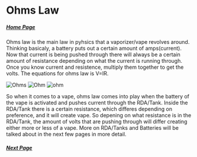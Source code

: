# Ohms Law

##### [Home Page](/Week07MidTerm/Home.html)

Ohms law is the main law in pyhsics that a vaporizer/vape revolves around. Thinking basicaly, a battery puts out a certain amount of amps(current). Now that current is being pushed through there will always be a certain amount of resistance depending on what the current is running through. Once you know current and resistence, multiply them together to get the volts. The equations for ohms law is V=IR.

![Ohms](/images/ohms-law.png)
![Ohm](/images/Ohm-law.jpg)
![ohm](/images/ohms-law2.png)

So when it comes to a vape, ohms law comes into play when the battery of the vape is activated and pushes current through the RDA/Tank. Inside the RDA/Tank there is a certain resistance, which differes depending on preference, and it will create vape. So depening on what resistance is in the RDA/Tank, the amount of volts that are pushing through will differ creating either more or less of a vape. More on RDA/Tanks and Batteries will be talked about in the next few pages in more detail. 

##### [Next Page](E-Juice.html)